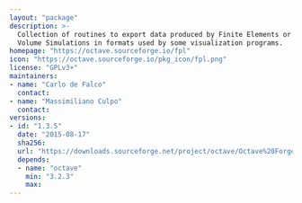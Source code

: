 ```yaml
---
layout: "package"
description: >-
  Collection of routines to export data produced by Finite Elements or Finite
  Volume Simulations in formats used by some visualization programs.
homepage: "https://octave.sourceforge.io/fpl"
icon: "https://octave.sourceforge.io/pkg_icon/fpl.png"
license: "GPLv3+"
maintainers:
- name: "Carlo de Falco"
  contact:
- name: "Massimiliano Culpo"
  contact:
versions:
- id: "1.3.5"
  date: "2015-08-17"
  sha256:
  url: "https://downloads.sourceforge.net/project/octave/Octave%20Forge%20Packages/Individual%20Package%20Releases/fpl-1.3.5.tar.gz"
  depends:
  - name: "octave"
    min: "3.2.3"
    max:
---
```

